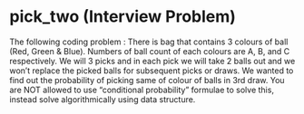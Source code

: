 # pick_two (Interview Problem)
The following coding problem :
    There is bag that contains 3 colours of ball (Red, Green & Blue).
    Numbers of ball count of each colours are A, B, and C respectively.
    We will 3 picks and in each pick we will take 2 balls out and we won’t replace the picked balls for subsequent picks or draws.
    We wanted to find out the probability of picking same of colour of balls in 3rd draw.
    You are NOT allowed to use “conditional probability” formulae to solve this, instead solve algorithmically using data structure.
